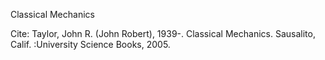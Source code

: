 Classical Mechanics

Cite: Taylor, John R. (John Robert), 1939-. Classical Mechanics. Sausalito, Calif. :University Science Books, 2005.
